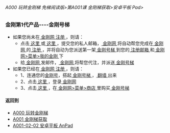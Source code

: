 ###### A000 玩转金刚梯 免梯阅读版>第A001课 金刚梯获取>安卓平板 Pad>

### 金刚第1代产品----金刚号梯

- 如果您尚未在[ 金刚网 ](https://github.com/a2zitpro/web/blob/master/LadderFree/kkDictionary/kksitezh.md)[ 注册 ](https://github.com/a2zitpro/web/blob/master/LadderFree/kkDictionary/Registration.md)
，则请：
  - 点击[ 这里 ]()或[ 这里 ]()，提交您的私人邮箱，[ 金刚网 ](https://github.com/a2zitpro/web/blob/master/LadderFree/kkDictionary/kksitezh.md)将自动帮您完成在[ 金刚网 ](https://github.com/a2zitpro/web/blob/master/LadderFree/kkDictionary/kksitezh.md)的[ 注册 ](https://github.com/a2zitpro/web/blob/master/LadderFree/kkDictionary/Registration.md)，并将自动为您派送第一架[ 金刚号梯 ](https://github.com/a2zitpro/web/blob/master/LadderFree/kkDictionary/kkG1Overview.md)到您的[ 注册邮箱 ]()和[ 金刚网>菜单>我的金刚 ](https://www.atozitpro.net/zh/my-account/)下
  - 给[ 金刚网 ](https://github.com/a2zitpro/web/blob/master/LadderFree/kkDictionary/kksitezh.md)发邮件，[ 金刚网 ](https://github.com/a2zitpro/web/blob/master/LadderFree/kkDictionary/kksitezh.md)将帮您代注，并派送[ 金刚号梯 ](https://github.com/a2zitpro/web/blob/master/LadderFree/kkDictionary/kkG1Overview.md)
- 如果您已经在[ 金刚网 ](https://github.com/a2zitpro/web/blob/master/LadderFree/kkDictionary/kksitezh.md)[ 注册 ](https://github.com/a2zitpro/web/blob/master/LadderFree/kkDictionary/Registration.md)，则请：
  - 1、连通您的[金刚号](https://github.com/a2zitpro/web/blob/master/LadderFree/kkDictionary/kkid.md)，搭起[ 金刚号梯 ](https://github.com/a2zitpro/web/blob/master/LadderFree/kkDictionary/kkG1Overview.md)，[ 翻墙 ](https://github.com/a2zitpro/web/blob/master/LadderFree/kkDictionary/OverTheWall.md)出来
  - 2、点击[ 这里 ](https://www.atozitpro.net/zh/login/)，登录[ 金刚网 ](https://github.com/a2zitpro/web/blob/master/LadderFree/kkDictionary/kksitezh.md)
  - 3、点击[ 这里 ](https://www.atozitpro.net/zh/shop/)，在[ 金刚网>菜单>商店 ](https://www.atozitpro.net/zh/shop/)里购买[ 金刚号梯 ](https://github.com/a2zitpro/web/blob/master/LadderFree/kkDictionary/kkG1Overview.md)



#### 返回到
- [A000 玩转金刚梯](https://github.com/a2zitpro/web/blob/master/LadderFree/main.md)
- [A001 金刚梯获取](https://github.com/a2zitpro/web/blob/master/LadderFree/LadderGet/LadderGet.md)
- [A001-02-02 安卓平板 AnPad](https://github.com/a2zitpro/web/blob/master/LadderFree/LadderGet/Android/Pad/Pad.md)


